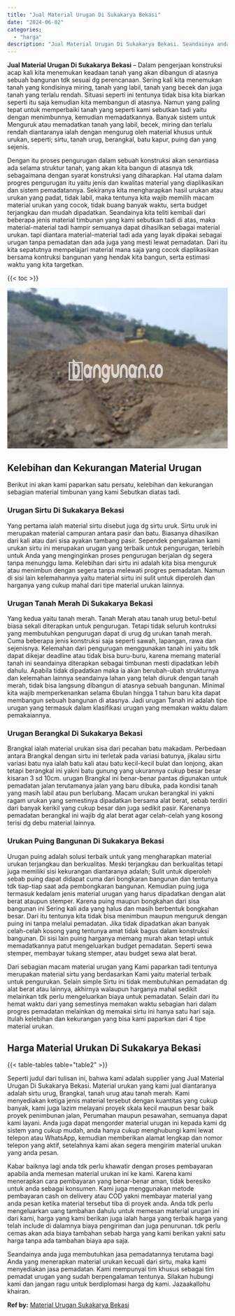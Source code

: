 ```yaml
---
title: "Jual Material Urugan Di Sukakarya Bekasi"
date: "2024-06-02"
categories: 
  - "harga"
description: "Jual Material Urugan Di Sukakarya Bekasi. Seandainya anda juga membutuhkan jasa pemadatannya terutama bagi Anda yang menerapkan material urukan kecuali dari..."
---
```


**Jual Material Urugan Di Sukakarya Bekasi** – Dalam pengerjaan konstruksi acap kali kita menemukan keadaan tanah yang akan dibangun di atasnya sebuah bangunan tdk sesuai dg perencanaan. Sering kali kita menemukan tanah yang kondisinya miring, tanah yang labil, tanah yang becek dan juga tanah yang terlalu rendah. Situasi seperti ini tentunya tidak bisa kita biarkan seperti itu saja kemudian kita membangun di atasnya. Namun yang paling tepat untuk memperbaiki tanah yang seperti kami sebutkan tadi yaitu dengan menimbunnya, kemudian memadatkannya. Banyak sistem untuk Menguruk atau memadatkan tanah yang labil, becek, miring dan terlalu rendah diantaranya ialah dengan mengurug oleh material khusus untuk urukan, seperti; sirtu, tanah urug, berangkal, batu kapur, puing dan yang sejenis.

Dengan itu proses pengurugan dalam sebuah konstruksi akan senantiasa ada selama struktur tanah, yang akan kita bangun di atasnya tdk sebagaimana dengan syarat konstruksi yang diharapkan. Hal utama dalam progres pengurugan itu yaitu jenis dan kwalitas material yang diaplikasikan dan sistem pemadatannya. Sekiranya kita mengharapkan hasil urukan atau urukan yang padat, tidak labil, maka tentunya kita wajib memilih macam material urukan yang cocok, tidak buang banyak waktu, serta budget terjangkau dan mudah dipadatkan. Seandainya kita teliti kembali dari beberapa jenis material timbunan yang kami sebutkan tadi di atas, maka material-material tadi hampir semuanya dapat dihasilkan sebagai material urukan. tapi diantara material-material tadi ada yang layak dipakai sebagai urugan tanpa pemadatan dan ada juga yang mesti lewat pemadatan. Dari itu kita sepatutnya mempelajari material mana saja yang cocok diaplikasikan bersama kontruksi bangunan yang hendak kita bangun, serta estimasi waktu yang kita targetkan.

{{< toc >}}

![Jual Material Urugan Di Sukakarya Bekasi](/images/jual-urugan-26.png)

## Kelebihan dan Kekurangan Material Urugan

Berikut ini akan kami paparkan satu persatu, kelebihan dan kekurangan sebagian material timbunan yang kami Sebutkan diatas tadi.

### Urugan Sirtu Di Sukakarya Bekasi

Yang pertama ialah material sirtu disebut juga dg sirtu uruk. Sirtu uruk ini merupakan material campuran antara pasir dan batu. Biasanya dihasilkan dari kali atau dari sisa ayakan tambang pasir. Sependek pengalaman kami urukan sirtu ini merupakan urugan yang terbaik untuk pengurugan, terlebih untuk Anda yang menginginkan proses pengurugan berjalan dg segera tanpa menunggu lama. Kelebihan dari sirtu ini adalah kita bisa menguruk atau menimbun dengan segera tanpa melewati progres pemadatan. Namun di sisi lain kelemahannya yaitu material sirtu ini sulit untuk diperoleh dan harganya yang cukup mahal dari tipe material urukan lainnya.

### Urugan Tanah Merah Di Sukakarya Bekasi

Yang kedua yaitu tanah merah. Tanah Merah atau tanah urug betul-betul biasa sekali diterapkan untuk pengurugan. Tetapi tidak seluruh kontruksi yang membutuhkan pengurugan dapat di urug dg urukan tanah merah. Cuma beberapa jenis konstruksi saja seperti sawah, lapangan, rawa dan sejenisnya. Kelemahan dari pengurugan menggunakan tanah ini yaitu tdk dapat dikejar deadline atau tidak bisa buru-buru, karena memang material tanah ini seandainya diterapkan sebagai timbunan mesti dipadatkan lebih dahulu. Apabila tidak dipadatkan maka ia akan berubah-ubah strukturnya dan kelemahan lainnya seandainya lahan yang telah diuruk dengan tanah merah, tidak bisa langsung dibangun di atasnya sebuah bangunan. Minimal kita wajib memperkenankan selama 6bulan hingga 1 tahun baru kita dapat membangun sebuah bangunan di atasnya. Jadi urugan Tanah ini adalah tipe urugan yang termasuk dalam klasifikasi urugan yang memakan waktu dalam pemakaiannya.

### Urugan Berangkal Di Sukakarya Bekasi

Brangkal ialah material urukan sisa dari pecahan batu makadam. Perbedaan antara Brangkal dengan sirtu ini terletak pada variasi batunya, jikalau sirtu variasi batu nya ialah batu kali atau batu kecil-kecil bulat dan lonjong, akan tetapi berangkal ini yakni batu gunung yang ukurannya cukup besar besar kisaran 3 sd 10cm. urugan Brangkal ini benar-benar pantas digunakan untuk pemadatan jalan terutamanya jalan yang baru dibuka, pada kondisi tanah yang masih labil atau pun berlubang. Macam urukan berangkal ini yakni ragam urukan yang semestinya dipadatkan bersama alat berat, sebab terdiri dari banyak kerikil yang cukup besar dan juga sedikit pasir. Karenanya pemadatan berangkal ini wajib dg alat berat agar celah-celah yang kosong terisi dg debu material lainnya.

### Urukan Puing Bangunan Di Sukakarya Bekasi

Urugan puing adalah solusi terbaik untuk yang mengharapkan material urukan terjangkau dan berkualitas. Meski terjangkau dan berkualitas tetapi juga memiliki sisi kekurangan diantaranya adalah; Sulit untuk diperoleh sebab puing dapat didapat cuma dari bongkaran bangunan dan tentunya tdk tiap-tiap saat ada pembongkaran bangunan. Kemudian puing juga termasuk kedalam jenis material urugan yang harus dipadatkan dengan alat berat ataupun stemper. Karena puing maupun bongkahan dari sisa bangunan ini Sering kali ada yang halus dan masih berbentuk bongkahan besar. Dari itu tentunya kita tidak bisa menimbun maupun menguruk dengan puing ini tanpa melalui pemadatan. Jika tidak dipadatkan akan banyak celah-celah kosong yang tentunya amat tidak bagus dalam konstruksi bangunan. Di sisi lain puing harganya memang murah akan tetapi untuk memadatkannya patut mengeluarkan budget pemadatan. Seperti sewa stemper, membayar tukang stemper, atau budget sewa alat berat.

Dari sebagian macam material urugan yang Kami paparkan tadi tentunya merupakan material sirtu yang berdasarkan Kami yaitu material terbaik untuk pengurukan. Selain simple Sirtu ini tidak membutuhkan pemadatan dg alat berat atau lainnya, akhirnya walaupun harganya mahal sedikit melainkan tdk perlu mengeluarkan biaya untuk pemadatan. Selain dari itu hemat waktu dari yang semestinya memakan waktu sebagian hari dalam progres pemadatan melainkan dg memakai sirtu ini hanya satu hari saja. Itulah kelebihan dan kekurangan yang bisa kami paparkan dari 4 tipe material urukan.

## Harga Material Urukan Di Sukakarya Bekasi

{{< table-tables table="table2" >}}

Seperti judul dari tulisan ini, bahwa kami adalah supplier yang Jual Material Urugan Di Sukakarya Bekasi. Material urukan yang kami jual diantaranya adalah sirtu urug, Brangkal, tanah urug atau tanah merah. Kami menyediakan ketiga jenis material tersebut dengan kuantitas yang cukup banyak, kami juga lazim melayani proyek skala kecil maupun besar baik proyek penimbunan jalan, Perumahan maupun pesawahan, semuanya dapat kami layani. Anda juga dapat mengorder material urugan ini kepada kami dg sistem yang cukup mudah, anda hanya cukup menghubungi kami lewat telepon atau WhatsApp, kemudian memberikan alamat lengkap dan nomor telepon yang aktif, setelahnya kami akan segera mengirim material urukan yang anda pesan.

Kabar baiknya lagi anda tdk perlu khawatir dengan proses pembayaran apabila anda memesan material urukan ini ke kami. Karena kami menerapkan cara pembayaran yang benar-benar aman, tidak beresiko untuk anda sebagai konsumen. Kami juga menggunakan metode pembayaran cash on delivery atau COD yakni membayar material yang anda pesan ketika material tersebut tiba di proyek anda. Anda tdk perlu mengeluarkan uang tambahan dahulu untuk memesan material urugan ini dari kami, harga yang kami berikan juga ialah harga yang terbaik harga yang telah include di dalamnya biaya pengiriman dan juga penurunan. tdk perlu cemas akan ada biaya tambahan sebab harga yang kami berikan yakni satu harga tanpa ada tambahan biaya apa saja.

Seandainya anda juga membutuhkan jasa pemadatannya terutama bagi Anda yang menerapkan material urukan kecuali dari sirtu, maka kami menyediakan jasa pemadatan. Kami mempunyai tim khusus sebagai tim pemadat urugan yang sudah berpengalaman tentunya. Silakan hubungi kami dan jangan ragu untuk berdiplomasi harga dg kami. Jazaakallohu khairan.

**Ref by:** [Material Urugan Sukakarya Bekasi](https://id.wikipedia.org/wiki/Material)
